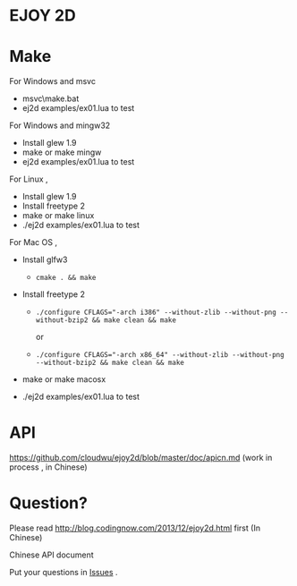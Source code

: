 EJOY 2D
=======

Make
====

For Windows and msvc

* msvc\make.bat
* ej2d examples/ex01.lua to test

For Windows and mingw32

* Install glew 1.9
* make or make mingw
* ej2d examples/ex01.lua to test

For Linux ,

* Install glew 1.9
* Install freetype 2
* make or make linux
* ./ej2d examples/ex01.lua to test

For Mac OS ,

* Install glfw3

  * ```shell
    cmake . && make
    ```

* Install freetype 2

  * ```shell
    ./configure CFLAGS="-arch i386" --without-zlib --without-png --without-bzip2 && make clean && make
    ```
    or
  * ```shell
    ./configure CFLAGS="-arch x86_64" --without-zlib --without-png --without-bzip2 && make clean && make
    ```

* make or make macosx

* ./ej2d examples/ex01.lua to test

API
====

https://github.com/cloudwu/ejoy2d/blob/master/doc/apicn.md  (work in process , in Chinese)

Question?
=======

Please read http://blog.codingnow.com/2013/12/ejoy2d.html first (In Chinese) 

Chinese API document 

Put your questions in [Issues](https://github.com/cloudwu/ejoy2d/issues) .
